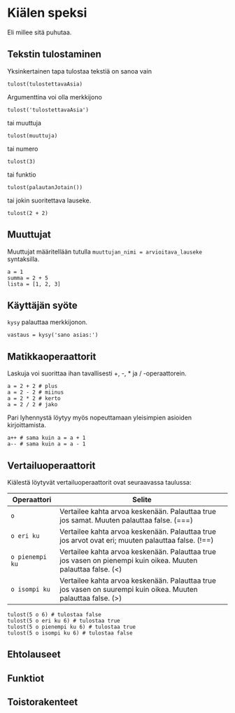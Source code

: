 # Kiälen speksi
Eli millee sitä puhutaa.

## Tekstin tulostaminen
Yksinkertainen tapa tulostaa tekstiä on sanoa vain 
````
tulost(tulostettavaAsia)
````

Argumenttina voi olla merkkijono
````
tulost('tulostettavaAsia')
````

tai muuttuja
````
tulost(muuttuja)
````

tai numero
````
tulost(3)
````

tai funktio
````
tulost(palautanJotain())
````

tai jokin suoritettava lauseke.
````
tulost(2 + 2)
````

## Muuttujat

Muuttujat määritellään tutulla ```muuttujan_nimi = arvioitava_lauseke``` syntaksilla.

```
a = 1
summa = 2 + 5
lista = [1, 2, 3]
```


## Käyttäjän syöte

```kysy``` palauttaa merkkijonon.
```
vastaus = kysy('sano asias:')
```
## Matikkaoperaattorit
Laskuja voi suorittaa ihan tavallisesti +, -, * ja / -operaattorein.
```
a = 2 + 2 # plus
a = 2 - 2 # miinus
a = 2 * 2 # kerto
a = 2 / 2 # jako
```

Pari lyhennystä löytyy myös nopeuttamaan yleisimpien asioiden kirjoittamista.
```
a++ # sama kuin a = a + 1
a-- # sama kuin a = a - 1
```

## Vertailuoperaattorit
Kiälestä löytyvät vertailuoperaattorit ovat seuraavassa taulussa:

| Operaattori | Selite |
|---|---|
|`o`|Vertailee kahta arvoa keskenään. Palauttaa true jos samat. Muuten palauttaa false. (===)|
|`o eri ku`|Vertailee kahta arvoa keskenään. Palauttaa true jos arvot ovat eri; muuten palauttaa false. (!==)|
|`o pienempi ku`|Vertailee kahta arvoa keskenään. Palauttaa true jos vasen on pienempi kuin oikea. Muuten palauttaa false. (<)|
|`o isompi ku`|Vertailee kahta arvoa keskenään. Palauttaa true jos vasen on suurempi kuin oikea. Muuten palauttaa false. (>)|

```
tulost(5 o 6) # tulostaa false
tulost(5 o eri ku 6) # tulostaa true
tulost(5 o pienempi ku 6) # tulostaa true
tulost(5 o isompi ku 6) # tulostaa false
```


## Ehtolauseet

## Funktiot

## Toistorakenteet
